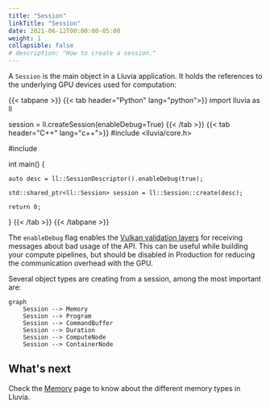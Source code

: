 ```yaml
---
title: "Session"
linkTitle: "Session"
date: 2021-06-12T00:00:00-05:00
weight: 1
collapsible: false
# description: "How to create a session."
---
```


A `Session` is the main object in a Lluvia application. It holds the references to the underlying GPU devices used for computation:

{{< tabpane >}}
{{< tab header="Python" lang="python">}}
import lluvia as ll

session = ll.createSession(enableDebug=True)
{{< /tab >}}
{{< tab header="C++" lang="c++">}}
#include <lluvia/core.h>

#include <memory>

int main() {

    auto desc = ll::SessionDescriptor().enableDebug(true);

    std::shared_ptr<ll::Session> session = ll::Session::create(desc);

    return 0;
}
{{< /tab >}}
{{< /tabpane >}}

The `enableDebug` flag enables the [Vulkan validation layers](https://github.com/KhronosGroup/Vulkan-ValidationLayers/blob/master/docs/khronos_validation_layer.md) for receiving messages about bad usage of the API. This can be useful while building your compute pipelines, but should be disabled in Production for reducing the communication overhead with the GPU.

Several object types are creating from a session, among the most important are:

```mermaid
graph
    Session --> Memory
    Session --> Program
    Session --> CommandBuffer
    Session --> Duration
    Session --> ComputeNode
    Session --> ContainerNode
```


## What's next

Check the [Memory](/docs/reference/memory) page to know about the different memory types in Lluvia.
